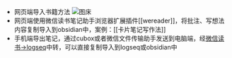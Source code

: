 - 网页端导入书籍方法 ![图床](https://gcore.jsdelivr.net/gh/springrain1/image/img/20220216153858.png)
- 网页端使用微信读书笔记助手浏览器扩展插件[[wereader]]，将批注、写想法内容复制导入到obsidian中，案例：[[卡片笔记写作法]]
- 手机端导出笔记，通过cubox或者微信文件传输助手发送到电脑端，经[微信读书→logseq](https://hintsnet.com/tools/wxread2roam/index.html)中转，可以直接复制导入到logseq或obsidian中